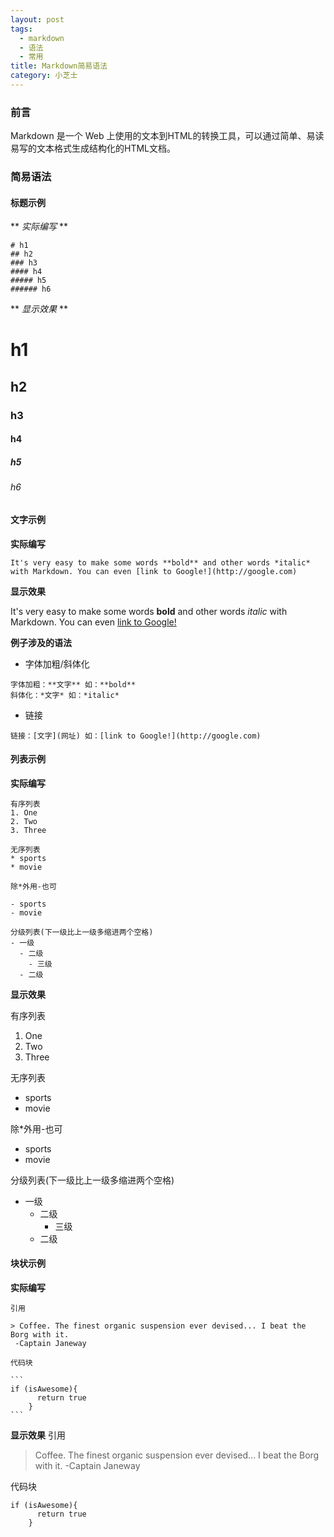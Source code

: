 ```yaml
---
layout: post
tags:
  - markdown
  - 语法
  - 常用
title: Markdown简易语法
category: 小芝士
---
```

### 前言
Markdown 是一个 Web 上使用的文本到HTML的转换工具，可以通过简单、易读易写的文本格式生成结构化的HTML文档。
### 简易语法
#### 标题示例
** *实际编写* **

```
# h1
## h2
### h3
#### h4
##### h5
###### h6
```

** *显示效果* **

# h1
## h2
### h3
#### h4
##### h5
###### h6


#### 文字示例
**实际编写**

```
It's very easy to make some words **bold** and other words *italic* with Markdown. You can even [link to Google!](http://google.com)
```

**显示效果**

It's very easy to make some words **bold** and other words *italic* with Markdown. You can even [link to Google!](http://google.com)

**例子涉及的语法**
- 字体加粗/斜体化

```
字体加粗：**文字** 如：**bold**
斜体化：*文字* 如：*italic*
```
- 链接

`
链接：[文字](网址) 如：[link to Google!](http://google.com)
`
#### 列表示例
**实际编写**

```
有序列表
1. One
2. Two
3. Three

无序列表
* sports
* movie

除*外用-也可

- sports
- movie

分级列表(下一级比上一级多缩进两个空格)
- 一级
  - 二级
    - 三级
  - 二级
```

**显示效果**


有序列表
1. One
2. Two
3. Three

无序列表
* sports
* movie

除*外用-也可

- sports
- movie

分级列表(下一级比上一级多缩进两个空格)
- 一级
  - 二级
    - 三级
  - 二级

#### 块状示例
**实际编写**

````
引用

> Coffee. The finest organic suspension ever devised... I beat the Borg with it.
 -Captain Janeway

代码块

```
if (isAwesome){
      return true
    }
```

````

**显示效果**
引用

> Coffee. The finest organic suspension ever devised... I beat the Borg with it.
 -Captain Janeway

代码块

```
if (isAwesome){
      return true
    }
```